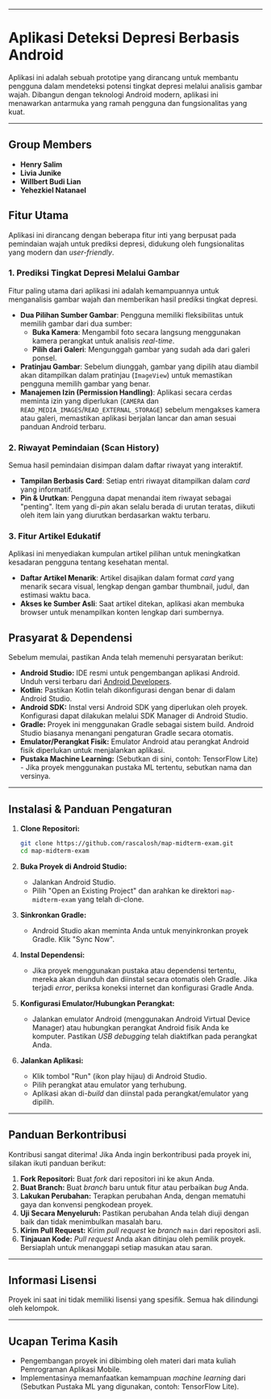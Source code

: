 
---

# Aplikasi Deteksi Depresi Berbasis Android

Aplikasi ini adalah sebuah prototipe yang dirancang untuk membantu pengguna dalam mendeteksi potensi tingkat depresi melalui analisis gambar wajah. Dibangun dengan teknologi Android modern, aplikasi ini menawarkan antarmuka yang ramah pengguna dan fungsionalitas yang kuat.

---

## **Group Members**
* **Henry Salim**
* **Livia Junike**
* **Willbert Budi Lian**
* **Yehezkiel Natanael**


## Fitur Utama

Aplikasi ini dirancang dengan beberapa fitur inti yang berpusat pada pemindaian wajah untuk prediksi depresi, didukung oleh fungsionalitas yang modern dan *user-friendly*.

### 1. Prediksi Tingkat Depresi Melalui Gambar
Fitur paling utama dari aplikasi ini adalah kemampuannya untuk menganalisis gambar wajah dan memberikan hasil prediksi tingkat depresi.

- **Dua Pilihan Sumber Gambar**: Pengguna memiliki fleksibilitas untuk memilih gambar dari dua sumber:
  - **Buka Kamera**: Mengambil foto secara langsung menggunakan kamera perangkat untuk analisis *real-time*.
  - **Pilih dari Galeri**: Mengunggah gambar yang sudah ada dari galeri ponsel.
- **Pratinjau Gambar**: Sebelum diunggah, gambar yang dipilih atau diambil akan ditampilkan dalam pratinjau (`ImageView`) untuk memastikan pengguna memilih gambar yang benar.
- **Manajemen Izin (Permission Handling)**: Aplikasi secara cerdas meminta izin yang diperlukan (`CAMERA` dan `READ_MEDIA_IMAGES`/`READ_EXTERNAL_STORAGE`) sebelum mengakses kamera atau galeri, memastikan aplikasi berjalan lancar dan aman sesuai panduan Android terbaru.

### 2. Riwayat Pemindaian (Scan History)
Semua hasil pemindaian disimpan dalam daftar riwayat yang interaktif.

- **Tampilan Berbasis Card**: Setiap entri riwayat ditampilkan dalam *card* yang informatif.
- **Pin & Urutkan**: Pengguna dapat menandai item riwayat sebagai "penting". Item yang di-*pin* akan selalu berada di urutan teratas, diikuti oleh item lain yang diurutkan berdasarkan waktu terbaru.

### 3. Fitur Artikel Edukatif
Aplikasi ini menyediakan kumpulan artikel pilihan untuk meningkatkan kesadaran pengguna tentang kesehatan mental.

- **Daftar Artikel Menarik**: Artikel disajikan dalam format *card* yang menarik secara visual, lengkap dengan gambar thumbnail, judul, dan estimasi waktu baca.
- **Akses ke Sumber Asli**: Saat artikel ditekan, aplikasi akan membuka browser untuk menampilkan konten lengkap dari sumbernya.

## Prasyarat & Dependensi

Sebelum memulai, pastikan Anda telah memenuhi persyaratan berikut:

  * **Android Studio:** IDE resmi untuk pengembangan aplikasi Android. Unduh versi terbaru dari [Android Developers](https://developer.android.com/studio).
  * **Kotlin:** Pastikan Kotlin telah dikonfigurasi dengan benar di dalam Android Studio.
  * **Android SDK:** Instal versi Android SDK yang diperlukan oleh proyek. Konfigurasi dapat dilakukan melalui SDK Manager di Android Studio.
  * **Gradle:** Proyek ini menggunakan Gradle sebagai sistem build. Android Studio biasanya menangani pengaturan Gradle secara otomatis.
  * **Emulator/Perangkat Fisik:** Emulator Android atau perangkat Android fisik diperlukan untuk menjalankan aplikasi.
  * **Pustaka Machine Learning:** (Sebutkan di sini, contoh: TensorFlow Lite) - Jika proyek menggunakan pustaka ML tertentu, sebutkan nama dan versinya.

-----

## Instalasi & Panduan Pengaturan

1.  **Clone Repositori:**

    ```bash
    git clone https://github.com/rascalosh/map-midterm-exam.git
    cd map-midterm-exam
    ```

2.  **Buka Proyek di Android Studio:**

      * Jalankan Android Studio.
      * Pilih "Open an Existing Project" dan arahkan ke direktori `map-midterm-exam` yang telah di-clone.

3.  **Sinkronkan Gradle:**

      * Android Studio akan meminta Anda untuk menyinkronkan proyek Gradle. Klik "Sync Now".

4.  **Instal Dependensi:**

      * Jika proyek menggunakan pustaka atau dependensi tertentu, mereka akan diunduh dan diinstal secara otomatis oleh Gradle. Jika terjadi *error*, periksa koneksi internet dan konfigurasi Gradle Anda.

5.  **Konfigurasi Emulator/Hubungkan Perangkat:**

      * Jalankan emulator Android (menggunakan Android Virtual Device Manager) atau hubungkan perangkat Android fisik Anda ke komputer. Pastikan *USB debugging* telah diaktifkan pada perangkat Anda.

6.  **Jalankan Aplikasi:**

      * Klik tombol "Run" (ikon play hijau) di Android Studio.
      * Pilih perangkat atau emulator yang terhubung.
      * Aplikasi akan di-*build* dan diinstal pada perangkat/emulator yang dipilih.

-----

## Panduan Berkontribusi

Kontribusi sangat diterima! Jika Anda ingin berkontribusi pada proyek ini, silakan ikuti panduan berikut:

1.  **Fork Repositori:** Buat *fork* dari repositori ini ke akun Anda.
2.  **Buat Branch:** Buat *branch* baru untuk fitur atau perbaikan *bug* Anda.
3.  **Lakukan Perubahan:** Terapkan perubahan Anda, dengan mematuhi gaya dan konvensi pengkodean proyek.
4.  **Uji Secara Menyeluruh:** Pastikan perubahan Anda telah diuji dengan baik dan tidak menimbulkan masalah baru.
5.  **Kirim Pull Request:** Kirim *pull request* ke *branch* `main` dari repositori asli.
6.  **Tinjauan Kode:** *Pull request* Anda akan ditinjau oleh pemilik proyek. Bersiaplah untuk menanggapi setiap masukan atau saran.

-----

## Informasi Lisensi

Proyek ini saat ini tidak memiliki lisensi yang spesifik. Semua hak dilindungi oleh kelompok.

-----

## Ucapan Terima Kasih

  * Pengembangan proyek ini dibimbing oleh materi dari mata kuliah Pemrograman Aplikasi Mobile.
  * Implementasinya memanfaatkan kemampuan *machine learning* dari (Sebutkan Pustaka ML yang digunakan, contoh: TensorFlow Lite).
